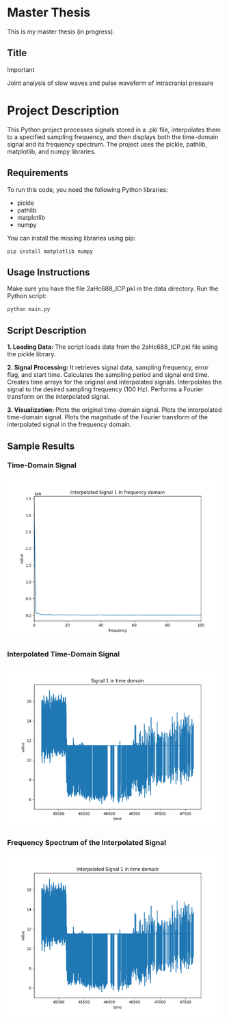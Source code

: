 # Master Thesis
This is my master thesis (in progress).
## Title
> [!IMPORTANT] 
> Joint analysis of slow waves and pulse waveform of intracranial pressure
# Project Description
This Python project processes signals stored in a .pkl file, interpolates them to a specified sampling frequency, and then displays both the time-domain signal and its frequency spectrum. The project uses the pickle, pathlib, matplotlib, and numpy libraries.

## Requirements
To run this code, you need the following Python libraries:
- pickle
- pathlib
- matplotlib
- numpy

You can install the missing libraries using pip:

    pip install matplotlib numpy

## Usage Instructions
Make sure you have the file 2aHc688_ICP.pkl in the data directory.
Run the Python script:

    python main.py

## Script Description
<strong>1.  Loading Data:</strong>
The script loads data from the 2aHc688_ICP.pkl file using the pickle library.

<strong> 2. Signal Processing: </strong>
It retrieves signal data, sampling frequency, error flag, and start time.
Calculates the sampling period and signal end time.
Creates time arrays for the original and interpolated signals.
Interpolates the signal to the desired sampling frequency (100 Hz).
Performs a Fourier transform on the interpolated signal.

<strong> 3. Visualization: </strong> 
Plots the original time-domain signal.
Plots the interpolated time-domain signal.
Plots the magnitude of the Fourier transform of the interpolated signal in the frequency domain.

## Sample Results

### <strong> Time-Domain Signal</strong>
![fft](./img/fft.png)

### <strong> Interpolated Time-Domain Signal </strong>
![Figure_1](./img/Figure_1.png)

### <strong> Frequency Spectrum of the Interpolated Signal </strong>
![Figure_2](./img/Figure_2.png)
